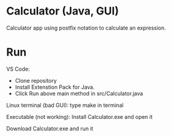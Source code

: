 # Calculator (Java, GUI)

Calculator app using postfix notation to calculate an expression.

# Run

VS Code:

* Clone repository
* Install Extenstion Pack for Java.
* Click Run above main method in src/Calculator.java

Linux terminal (bad GUI): type make in terminal

Executable (not working): Install Calculator.exe and open it

Download Calculator.exe and run it
